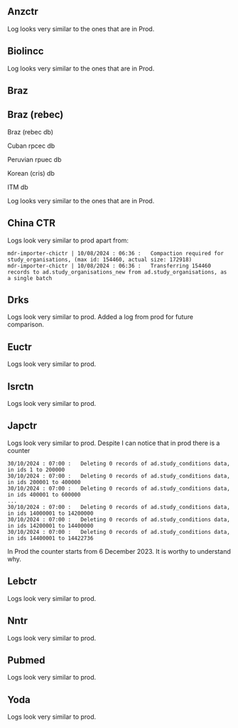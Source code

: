 ## Anzctr

Log looks very similar to the ones that are in Prod. 

## Biolincc

Log looks very similar to the ones that are in Prod.

## Braz

## Braz (rebec)

Braz (rebec db)

Cuban rpcec db

Peruvian rpuec db

Korean (cris) db

ITM db

Log looks very similar to the ones that are in Prod.

## China CTR
Logs look very similar to prod apart from:
```
mdr-importer-chictr | 10/08/2024 : 06:36 :   Compaction required for study_organisations, (max id: 154460, actual size: 172918)
mdr-importer-chictr | 10/08/2024 : 06:36 :   Transferring 154460 records to ad.study_organisations_new from ad.study_organisations, as a single batch
```

## Drks
Logs look very similar to prod.
Added a log from prod for future comparison.

## Euctr
Logs look very similar to prod.

## Isrctn
Logs look very similar to prod.

## Japctr
Logs look very similar to prod.
Despite I can notice that in prod there is a counter 
```
30/10/2024 : 07:00 :   Deleting 0 records of ad.study_conditions data, in ids 1 to 200000
30/10/2024 : 07:00 :   Deleting 0 records of ad.study_conditions data, in ids 200001 to 400000
30/10/2024 : 07:00 :   Deleting 0 records of ad.study_conditions data, in ids 400001 to 600000
...
30/10/2024 : 07:00 :   Deleting 0 records of ad.study_conditions data, in ids 14000001 to 14200000
30/10/2024 : 07:00 :   Deleting 0 records of ad.study_conditions data, in ids 14200001 to 14400000
30/10/2024 : 07:00 :   Deleting 0 records of ad.study_conditions data, in ids 14400001 to 14422736
```
In Prod the counter starts from 6 December 2023.
It is worthy to understand why.

## Lebctr
Logs look very similar to prod.

## Nntr
Logs look very similar to prod.

## Pubmed
Logs look very similar to prod.

## Yoda
Logs look very similar to prod.